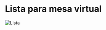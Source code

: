 # Lista para mesa virtual

![Lista](https://user-images.githubusercontent.com/43221069/131280647-ac13bbf0-0dd1-4d69-8b40-dbd2cb683a13.png)
